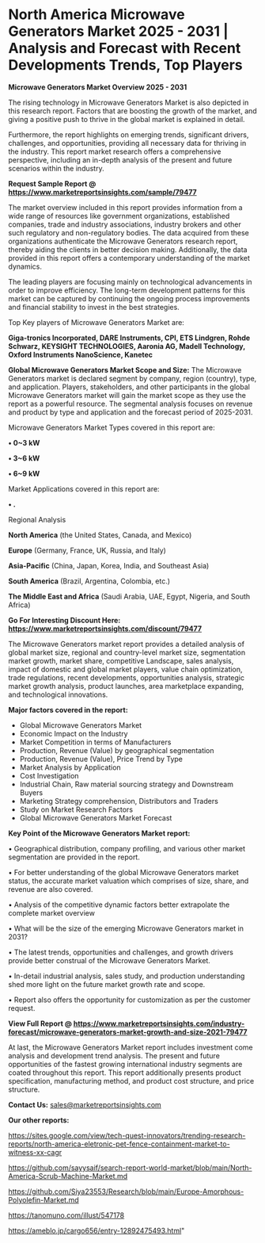 # North America Microwave Generators Market 2025 - 2031 | Analysis and Forecast with Recent Developments Trends, Top Players

<Strong> Microwave Generators Market Overview 2025 - 2031</strong>

The rising technology in Microwave Generators Market is also depicted in this research report. Factors that are boosting the growth of the market, and giving a positive push to thrive in the global market is explained in detail.

Furthermore, the report highlights on emerging trends, significant drivers, challenges, and opportunities, providing all necessary data for thriving in the industry. This report market research offers a comprehensive perspective, including an in-depth analysis of the present and future scenarios within the industry.

<strong>Request Sample Report @ <a href=https://www.marketreportsinsights.com/sample/79477>https://www.marketreportsinsights.com/sample/79477</a></strong>

The market overview included in this report provides information from a wide range of resources like government organizations, established companies, trade and industry associations, industry brokers and other such regulatory and non-regulatory bodies. The data acquired from these organizations authenticate the Microwave Generators research report, thereby aiding the clients in better decision making. Additionally, the data provided in this report offers a contemporary understanding of the market dynamics.

The leading players are focusing mainly on technological advancements in order to improve efficiency. The long-term development patterns for this market can be captured by continuing the ongoing process improvements and financial stability to invest in the best strategies.

Top Key players of Microwave Generators Market are:

<strong>Giga-tronics Incorporated, DARE Instruments, CPI, ETS Lindgren, Rohde Schwarz, KEYSIGHT TECHNOLOGIES, Aaronia AG, Madell Technology, Oxford Instruments NanoScience, Kanetec</strong>

<strong><b>Global Microwave Generators Market Scope and Size:</b></strong>
The Microwave Generators market is declared segment by company, region (country), type, and application. Players, stakeholders, and other participants in the global Microwave Generators market will gain the market scope as they use the report as a powerful resource. The segmental analysis focuses on revenue and product by type and application and the forecast period of 2025-2031.

Microwave Generators Market Types covered in this report are:

<strong>• 0~3 kW

• 3~6 kW

• 6~9 kW</strong>

Market Applications covered in this report are:

<strong>• .</strong> 

Regional Analysis

<strong>North America</strong> (the United States, Canada, and Mexico)

<strong>Europe</strong> (Germany, France, UK, Russia, and Italy)

<strong>Asia-Pacific</strong> (China, Japan, Korea, India, and Southeast Asia)

<strong>South America</strong> (Brazil, Argentina, Colombia, etc.)

<strong>The Middle East and Africa</strong> (Saudi Arabia, UAE, Egypt, Nigeria, and South Africa)

<strong>Go For Interesting Discount Here: <a href=https://www.marketreportsinsights.com/discount/79477>https://www.marketreportsinsights.com/discount/79477</a></strong>

The Microwave Generators market report provides a detailed analysis of global market size, regional and country-level market size, segmentation market growth, market share, competitive Landscape, sales analysis, impact of domestic and global market players, value chain optimization, trade regulations, recent developments, opportunities analysis, strategic market growth analysis, product launches, area marketplace expanding, and technological innovations.

<strong><b>Major factors covered in the report:</b></strong>
<ul>
  <li>Global Microwave Generators Market </li>
  <li>Economic Impact on the Industry</li>
  <li>Market Competition in terms of Manufacturers</li>
  <li>Production, Revenue (Value) by geographical segmentation</li>
  <li>Production, Revenue (Value), Price Trend by Type</li>
  <li>Market Analysis by Application</li>
  <li>Cost Investigation</li>
  <li>Industrial Chain, Raw material sourcing strategy and Downstream Buyers</li>
  <li>Marketing Strategy comprehension, Distributors and Traders</li>
  <li>Study on Market Research Factors</li>
  <li>Global Microwave Generators Market Forecast</li>
</ul>

<strong><b>Key Point of the Microwave Generators Market report:</b></strong>

• Geographical distribution, company profiling, and various other market segmentation are provided in the report.

• For better understanding of the global Microwave Generators market status, the accurate market valuation which comprises of size, share, and revenue are also covered.

• Analysis of the competitive dynamic factors better extrapolate the complete market overview

• What will be the size of the emerging Microwave Generators market in 2031?

• The latest trends, opportunities and challenges, and growth drivers provide better construal of the Microwave Generators Market.

• In-detail industrial analysis, sales study, and production understanding shed more light on the future market growth rate and scope.

• Report also offers the opportunity for customization as per the customer request.

<strong><b>View Full Report @ <a href=https://www.marketreportsinsights.com/industry-forecast/microwave-generators-market-growth-and-size-2021-79477>https://www.marketreportsinsights.com/industry-forecast/microwave-generators-market-growth-and-size-2021-79477</a></b></strong>


At last, the Microwave Generators Market report includes investment come analysis and development trend analysis. The present and future opportunities of the fastest growing international industry segments are coated throughout this report. This report additionally presents product specification, manufacturing method, and product cost structure, and price structure.

<strong>Contact Us:</strong>
sales@marketreportsinsights.com

<strong>Our other reports:</strong>

<a href=https://sites.google.com/view/tech-quest-innovators/trending-research-reports/north-america-eletronic-pet-fence-containment-market-to-witness-xx-cagr>https://sites.google.com/view/tech-quest-innovators/trending-research-reports/north-america-eletronic-pet-fence-containment-market-to-witness-xx-cagr</a>

<a href=https://github.com/sayysaif/search-report-world-market/blob/main/North-America-Scrub-Machine-Market.md>https://github.com/sayysaif/search-report-world-market/blob/main/North-America-Scrub-Machine-Market.md</a>

<a href=https://github.com/Siya23553/Research/blob/main/Europe-Amorphous-Polyolefin-Market.md>https://github.com/Siya23553/Research/blob/main/Europe-Amorphous-Polyolefin-Market.md</a>

<a href=https://tanomuno.com/illust/547178>https://tanomuno.com/illust/547178</a>

<a href=https://ameblo.jp/cargo656/entry-12892475493.html>https://ameblo.jp/cargo656/entry-12892475493.html</a>"
